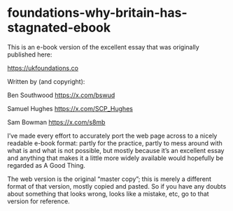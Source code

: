 # foundations-why-britain-has-stagnated-ebook
 
This is an e-book version of the excellent essay that was originally published here:

https://ukfoundations.co

Written by (and copyright):

Ben Southwood https://x.com/bswud

Samuel Hughes https://x.com/SCP_Hughes

Sam Bowman https://x.com/s8mb

I’ve made every effort to accurately port the web page across to a nicely readable e-book format: partly for the practice, partly to mess around with what is and what is not possible, but mostly because it’s an excellent essay and anything that makes it a little more widely available would hopefully be regarded as A Good Thing.

The web version is the original “master copy”; this is merely a different format of that version, mostly copied and pasted. So if you have any doubts about something that looks wrong, looks like a mistake, etc, go to that version for reference.
